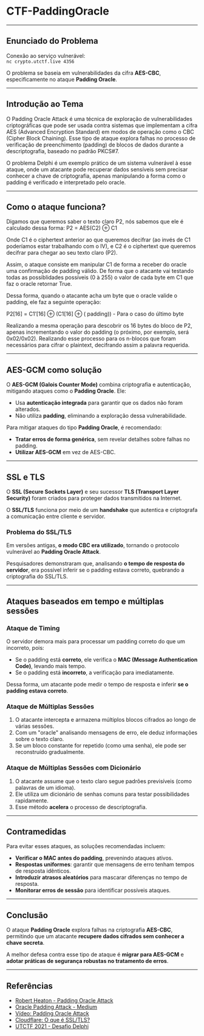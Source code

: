 # CTF-PaddingOracle
---

## **Enunciado do Problema**  
Conexão ao serviço vulnerável:  
`nc crypto.utctf.live 4356`

O problema se baseia em vulnerabilidades da cifra **AES-CBC**, especificamente no ataque **Padding Oracle**.

---

## **Introdução ao Tema**  
O Padding Oracle Attack é uma técnica de exploração de vulnerabilidades criptográficas que pode
ser usada contra sistemas que implementam a cifra AES (Advanced Encryption Standard) em modos
de operação como o CBC (Cipher Block Chaining).
Esse tipo de ataque explora falhas no processo de verificação de preenchimento (padding) de blocos de dados durante a descriptografia, baseado no padrão PKCS#7. 

O problema Delphi é um exemplo prático de um sistema vulnerável à esse ataque, onde um atacante pode recuperar dados sensíveis sem precisar conhecer a chave de criptografia, apenas manipulando a forma como o
padding é verificado e interpretado pelo oracle.

---

## **Como o ataque funciona?**  
Digamos que queremos saber o texto claro P2, nós sabemos que ele é calculado dessa forma:
P2 = AES(C2) ⊕ C1 

Onde C1 é o ciphertext anterior ao  que queremos decifrar 
(ao invés de C1 poderíamos estar trabalhando com o IV), e C2 é o ciphertext que queremos
decifrar para chegar ao seu texto claro (P2).

Assim, o ataque consiste em manipular C1 de forma a receber do oracle uma confirmação 
de padding válido. De forma que o atacante vai testando todas as possiblidades possíveis 
(0 à 255) o valor de cada byte em C1 que faz o oracle retornar True.

Dessa forma, quando o atacante acha um byte que o oracle valide o padding, ele faz a seguinte
operação:

P2[16] = C1’[16] ⊕ (C1[16]  ⊕ ( padding)) - Para o caso do último byte

Realizando a mesma operação para descobrir os 16 bytes do bloco de P2, 
apenas incrementando o valor do padding (o próximo, por exemplo, será 0x02/0x02). 
Realizando esse processo para os n-blocos que foram necessários para cifrar o plaintext,
decifrando assim a palavra requerida.

---

## **AES-GCM como solução**  
O **AES-GCM (Galois Counter Mode)** combina criptografia e autenticação, mitigando ataques como o **Padding Oracle**. Ele:  
- Usa **autenticação integrada** para garantir que os dados não foram alterados.  
- Não utiliza **padding**, eliminando a exploração dessa vulnerabilidade.  

Para mitigar ataques do tipo **Padding Oracle**, é recomendado:  
- **Tratar erros de forma genérica**, sem revelar detalhes sobre falhas no padding.  
- **Utilizar AES-GCM** em vez de AES-CBC.  

---

## **SSL e TLS**  
O **SSL (Secure Sockets Layer)** e seu sucessor **TLS (Transport Layer Security)** foram criados para proteger dados transmitidos na Internet.  

O **SSL/TLS** funciona por meio de um **handshake** que autentica e criptografa a comunicação entre cliente e servidor.  

### **Problema do SSL/TLS**  
Em versões antigas, **o modo CBC era utilizado**, tornando o protocolo vulnerável ao **Padding Oracle Attack**.  

Pesquisadores demonstraram que, analisando **o tempo de resposta do servidor**, era possível inferir se o padding estava correto, quebrando a criptografia do SSL/TLS.

---

## **Ataques baseados em tempo e múltiplas sessões**  

### **Ataque de Timing**  
O servidor demora mais para processar um padding correto do que um incorreto, pois:  
- Se o padding está **correto**, ele verifica o **MAC (Message Authentication Code)**, levando mais tempo.  
- Se o padding está **incorreto**, a verificação para imediatamente.  

Dessa forma, um atacante pode medir o tempo de resposta e inferir **se o padding estava correto**.

### **Ataque de Múltiplas Sessões**  
1. O atacante intercepta e armazena múltiplos blocos cifrados ao longo de várias sessões.  
2. Com um "oracle" analisando mensagens de erro, ele deduz informações sobre o texto claro.  
3. Se um bloco constante for repetido (como uma senha), ele pode ser reconstruído gradualmente.  

### **Ataque de Múltiplas Sessões com Dicionário**  
1. O atacante assume que o texto claro segue padrões previsíveis (como palavras de um idioma).  
2. Ele utiliza um dicionário de senhas comuns para testar possibilidades rapidamente.  
3. Esse método **acelera** o processo de descriptografia.  

---

## **Contramedidas**  
Para evitar esses ataques, as soluções recomendadas incluem:  
- **Verificar o MAC antes do padding**, prevenindo ataques ativos.  
- **Respostas uniformes**: garantir que mensagens de erro tenham tempos de resposta idênticos.  
- **Introduzir atrasos aleatórios** para mascarar diferenças no tempo de resposta.  
- **Monitorar erros de sessão** para identificar possíveis ataques.  

---

## **Conclusão**  
O ataque **Padding Oracle** explora falhas na criptografia **AES-CBC**, permitindo que um atacante **recupere dados cifrados sem conhecer a chave secreta**.  

A melhor defesa contra esse tipo de ataque é **migrar para AES-GCM** e **adotar práticas de segurança robustas no tratamento de erros**.

---

## **Referências**  
- [Robert Heaton - Padding Oracle Attack](https://robertheaton.com/2013/07/29/padding-oracle-attack/)  
- [Oracle Padding Attack - Medium](https://medium.com/@masjadaan/oracle-padding-attack-a61369993c86)  
- [Vídeo: Padding Oracle Attack](https://www.youtube.com/watch?v=lkPBTJ3yiCI)  
- [Cloudflare: O que é SSL/TLS?](https://www.cloudflare.com/pt-br/learning/ssl/what-is-ssl/)  
- [UTCTF 2021 - Desafio Delphi](https://github.com/utisss/UTCTF-21/tree/main/crypto-delphi)  

